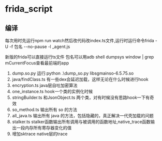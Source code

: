 # frida_script

## 编译
每次用时先运行npm run watch然后改代码改index.ts文件,运行时运行命令frida -U -f 包名 --no-pause -l _agent.js

新版的frida可以直接运行ts文件
包名可以用adb shell dumpsys window | grep mCurrentFocus查看最前端的app

1. dump.so.py 运行:python .\dump_so.py libsgmainso-6.5.75.so
2. java/findClass.ts 有一些dex会延迟加载，这样无论在什么时候进行hook
3. encryption.ts java层自吐加密算法
4. one_instance.ts hook一个类的实例化时候
5. stringBuilder.ts 和JsonObject.ts 两个类，对有时候没有思路hook一下有奇效
6. so_method.ts 输出所有 so 的方法
7. all_java.ts 输出所有 java 的方法，包括隐藏的，真正解决一代壳加载的问题
8. stalker.ts stalker函数输出所有调用与被调用的函数地址,native_trace函数输出一段内存所有寄存器变化的值
9. 增加sktrace native层的trace